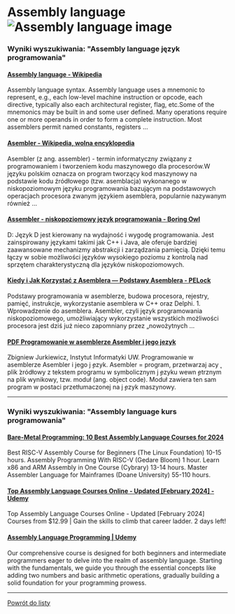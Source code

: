 # Assembly language ![Assembly language image](https://www.tiobe.com/wp-content/themes/tiobe/tiobe-index/images/Assembly_language.png)

### Wyniki wyszukiwania: "Assembly language język programowania" 

#### [Assembly language - Wikipedia](https://en.wikipedia.org/wiki/Assembly_language) 

 Assembly language syntax. Assembly language uses a mnemonic to represent, e.g., each low-level machine instruction or opcode, each directive, typically also each architectural register, flag, etc.Some of the mnemonics may be built in and some user defined. Many operations require one or more operands in order to form a complete instruction. Most assemblers permit named constants, registers ...




#### [Asembler - Wikipedia, wolna encyklopedia](https://pl.wikipedia.org/wiki/Asembler) 

 Asembler (z ang. assembler) - termin informatyczny związany z programowaniem i tworzeniem kodu maszynowego dla procesorów.W języku polskim oznacza on program tworzący kod maszynowy na podstawie kodu źródłowego (tzw. asemblacja) wykonanego w niskopoziomowym języku programowania bazującym na podstawowych operacjach procesora zwanym językiem asemblera, popularnie nazywanym również ...




#### [Assembler - niskopoziomowy język programowania - Boring Owl](https://boringowl.io/blog/assembler-niskopoziomowy-jezyk-programowania) 

 D: Język D jest kierowany na wydajność i wygodę programowania. Jest zainspirowany językami takimi jak C++ i Java, ale oferuje bardziej zaawansowane mechanizmy abstrakcji i zarządzania pamięcią. Dzięki temu łączy w sobie możliwości języków wysokiego poziomu z kontrolą nad sprzętem charakterystyczną dla języków niskopoziomowych.




#### [Kiedy i Jak Korzystać z Asemblera — Podstawy Asemblera - PELock](https://www.pelock.com/pl/artykuly/kiedy-i-jak-korzystac-z-asemblera-podstawy-programowania-w-asemblerze) 

 Podstawy programowania w asemblerze, budowa procesora, rejestry, pamięć, instrukcje, wykorzystanie asemblera w C++ oraz Delphi. 1. Wprowadzenie do asemblera. Asembler, czyli język programowania niskopoziomowego, umożliwiający wykorzystanie wszystkich możliwości procesora jest dziś już nieco zapomniany przez „nowożytnych ...




#### [PDF Programowanie w asemblerze Asembler i jego jezyk](https://students.mimuw.edu.pl/~zbyszek/asm/pl/slides/asm.pdf) 

 Zbigniew Jurkiewicz, Instytut Informatyki UW. Programowanie w asemblerze Asembler i jego j ̨ezyk. Asembler = program, przetwarzaj acy ̨ plik ́zródłowy z tekstem programu w symbolicznym j ̨ezyku wewn ̨etrznym na plik wynikowy, tzw. moduł (ang. object code). Moduł zawiera ten sam program w postaci przetłumaczonej na j ̨ezyk maszynowy.






---

### Wyniki wyszukiwania: "Assembly language kurs programowania" 

#### [Bare-Metal Programming: 10 Best Assembly Language Courses for 2024](https://www.classcentral.com/report/best-assembly-courses/) 

 Best RISC-V Assembly Course for Beginners (The Linux Foundation) 10-15 hours. Assembly Programming With RISC-V (Gedare Bloom) 1 hour. Learn x86 and ARM Assembly in One Course (Cybrary) 13-14 hours. Master Assembler Language for Mainframes (Doane University) 55-110 hours.




#### [Top Assembly Language Courses Online - Updated [February 2024] - Udemy](https://www.udemy.com/topic/assembly-language/) 

 Top Assembly Language Courses Online - Updated [February 2024] Courses from $12.99 | Gain the skills to climb that career ladder. 2 days left!




#### [Assembly Language Programming | Udemy](https://www.udemy.com/course/assembly-language-programming/) 

 Our comprehensive course is designed for both beginners and intermediate programmers eager to delve into the realm of assembly language. Starting with the fundamentals, we guide you through the essential concepts like adding two numbers and basic arithmetic operations, gradually building a solid foundation for your programming prowess.






---

 [Powrót do listy](top20.html)